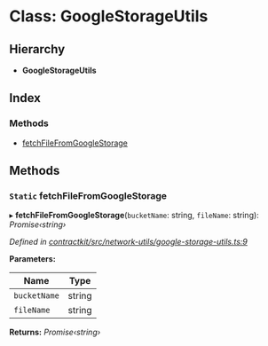 # Class: GoogleStorageUtils

## Hierarchy

* **GoogleStorageUtils**

## Index

### Methods

* [fetchFileFromGoogleStorage](_contractkit_src_network_utils_google_storage_utils_.googlestorageutils.md#static-fetchfilefromgooglestorage)

## Methods

### `Static` fetchFileFromGoogleStorage

▸ **fetchFileFromGoogleStorage**(`bucketName`: string, `fileName`: string): *Promise‹string›*

*Defined in [contractkit/src/network-utils/google-storage-utils.ts:9](https://github.com/celo-org/celo-monorepo/blob/master/packages/contractkit/src/network-utils/google-storage-utils.ts#L9)*

**Parameters:**

Name | Type |
------ | ------ |
`bucketName` | string |
`fileName` | string |

**Returns:** *Promise‹string›*
